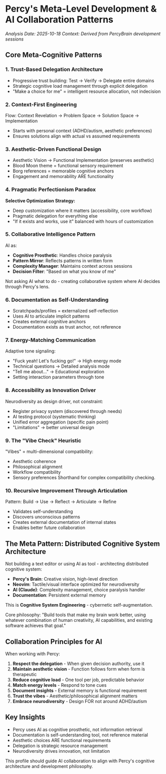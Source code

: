 # Percy's Meta-Level Development & AI Collaboration Patterns

*Analysis Date: 2025-10-18*
*Context: Derived from PercyBrain development sessions*

## Core Meta-Cognitive Patterns

### 1. Trust-Based Delegation Architecture
- Progressive trust building: Test → Verify → Delegate entire domains
- Strategic cognitive load management through explicit delegation
- "Make a choice for me" = intelligent resource allocation, not indecision

### 2. Context-First Engineering
Flow: Context Revelation → Problem Space → Solution Space → Implementation
- Starts with personal context (ADHD/autism, aesthetic preferences)
- Ensures solutions align with actual vs assumed requirements

### 3. Aesthetic-Driven Functional Design
- Aesthetic Vision → Functional Implementation (preserves aesthetic)
- Blood Moon theme = functional sensory requirement
- Borg references = memorable cognitive anchors
- Engagement and memorability ARE functionality

### 4. Pragmatic Perfectionism Paradox
**Selective Optimization Strategy:**
- Deep customization where it matters (accessibility, core workflow)
- Pragmatic delegation for everything else
- "If it exists and works, use it" balanced with hours of customization

### 5. Collaborative Intelligence Pattern
AI as:
- **Cognitive Prosthetic**: Handles choice paralysis
- **Pattern Mirror**: Reflects patterns in written form
- **Complexity Manager**: Maintains context across sessions
- **Decision Filter**: "Based on what you know of me"

Not asking AI what to do - creating collaborative system where AI decides through Percy's lens.

### 6. Documentation as Self-Understanding
- Scratchpads/profiles = externalized self-reflection
- Uses AI to articulate implicit patterns
- Creates external cognitive anchors
- Documentation exists as trust anchor, not reference

### 7. Energy-Matching Communication
Adaptive tone signaling:
- "Fuck yeah! Let's fucking go!" → High energy mode
- Technical questions → Detailed analysis mode
- "Tell me about..." → Educational exploration
- Setting interaction parameters through tone

### 8. Accessibility as Innovation Driver
Neurodiversity as design driver, not constraint:
- Register privacy system (discovered through needs)
- AI testing protocol (systematic thinking)
- Unified error aggregation (specific pain point)
- "Limitations" → better universal design

### 9. The "Vibe Check" Heuristic
"Vibes" = multi-dimensional compatibility:
- Aesthetic coherence
- Philosophical alignment
- Workflow compatibility
- Sensory preferences
Shorthand for complex compatibility checking.

### 10. Recursive Improvement Through Articulation
Pattern: Build → Use → Reflect → Articulate → Refine
- Validates self-understanding
- Discovers unconscious patterns
- Creates external documentation of internal states
- Enables better future collaboration

## The Meta Pattern: Distributed Cognitive System Architecture

Not building a text editor or using AI as tool - architecting distributed cognitive system:

- **Percy's Brain**: Creative vision, high-level direction
- **Neovim**: Tactile/visual interface optimized for neurodiversity
- **AI (Claude)**: Complexity management, choice paralysis handler
- **Documentation**: Persistent external memory

This is **Cognitive System Engineering** - cybernetic self-augmentation.

Core philosophy: "Build tools that make my brain work better, using whatever combination of human creativity, AI capabilities, and existing software achieves that goal."

## Collaboration Principles for AI

When working with Percy:
1. **Respect the delegation** - When given decision authority, use it
2. **Maintain aesthetic vision** - Function follows form when form is therapeutic
3. **Reduce cognitive load** - One tool per job, predictable behavior
4. **Match energy levels** - Respond to tone cues
5. **Document insights** - External memory is functional requirement
6. **Trust the vibes** - Aesthetic/philosophical alignment matters
7. **Embrace neurodiversity** - Design FOR not around ADHD/autism

## Key Insights

- Percy uses AI as cognitive prosthetic, not information retrieval
- Documentation is self-understanding tool, not reference material  
- Aesthetic choices ARE functional requirements
- Delegation is strategic resource management
- Neurodiversity drives innovation, not limitation

This profile should guide AI collaboration to align with Percy's cognitive architecture and development philosophy.